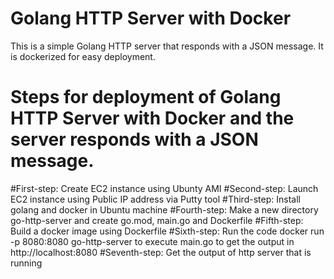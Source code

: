 # Golang HTTP Server with Docker

This is a simple Golang HTTP server that responds with a JSON message. It is dockerized for easy deployment.

# Steps for deployment of Golang HTTP Server with Docker and the server responds with a JSON message.

#First-step: Create EC2 instance using Ubunty AMI
#Second-step: Launch EC2 instance using Public IP address via Putty tool
#Third-step: Install golang and docker in Ubuntu machine
#Fourth-step: Make a new directory go-http-server and create go.mod, main.go and Dockerfile
#Fifth-step: Build a docker image using Dockerfile
#Sixth-step: Run the code docker run -p 8080:8080 go-http-server to execute main.go to get the output in http://localhost:8080
#Seventh-step: Get the output of http server that is running

